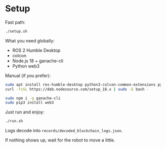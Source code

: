 # Setup

Fast path:
```bash
./setup.sh
```

What you need globally:
- ROS 2 Humble Desktop
- colcon
- Node.js 18 + ganache-cli
- Python web3

Manual (if you prefer):
```bash
sudo apt install ros-humble-desktop python3-colcon-common-extensions python3-pip
curl -fsSL https://deb.nodesource.com/setup_18.x | sudo -E bash -

sudo npm i -g ganache-cli
sudo pip3 install web3
```

Just run and enjoy:
```bash
./run.sh
```

Logs decode into `records/decoded_blockchain_logs.json`.

If nothing shows up, wait for the robot to move a little.
